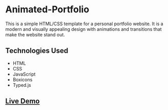# Animated-Portfolio
This is a simple HTML/CSS template for a personal portfolio website.
It is a modern and visually appealing design with animations and transitions that make the website stand out.

## Technologies Used

- HTML
- CSS
- JavaScript
- Boxicons
- Typed.js

## <a href = "https://mostafa-zewail77.github.io/Animated-Portfolio/">Live Demo</a>
